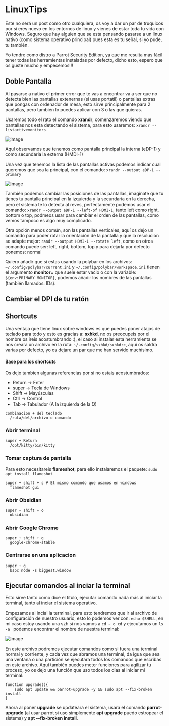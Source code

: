 # LinuxTips
Este no será un post como otro cualquiera, os voy a dar un par de truquicos por si eres nuevo en los entornos de linux y vienes de estar toda tu vida con Windows. Seguro que hay alguien que se esta pensando pasarse a un linux nativo (como sistema operativo principal) pues esta es tu señal, si yo pude, tu también.

Yo tendre como distro a Parrot Security Edition, ya que me resulta más fácil tener todas las herramientas instaladas por defecto, dicho esto, espero que os guste mucho y empecemos!!!

## Doble Pantalla
Al pasarse a nativo el primer error que te vas a encontrar va a ser que no detecta bien las pantallas extenernas (si usas portatil) o pantallas extras que pongas con ordenador de mesa, esto sirve principalmente para 2 pantallas, pero también lo puedes aplicar con 3 o las que quieras.

Usaremos todo el rato el comando **xrandr**, comenzaremos viendo que pantallas nos esta detectando el sistema, para esto usaremos: ``xrandr --listactivemonitors``

![image](https://github.com/Llo0zy/LinuxTips/assets/108870244/ece6c062-2bde-4324-862b-dbd789822241)

Aquí observamos que tenemos como pantalla principal la interna (eDP-1) y como secundaria la externa (HMDI-1)

Una vez que tenemos la lista de las pantallas activas podemos indicar cual queremos que sea la principal, con el comando: ``xrandr --output eDP-1 --primary``

![image](https://github.com/Llo0zy/LinuxTips/assets/108870244/fe410f9b-6182-4b26-a493-1027ddf4c147)

También podemos cambiar las posiciones de las pantallas, imaginate que tu tienes tu pantalla principal en la izquierda y la secundaria en la derecha, pero el sistema te lo detecta al reves, perfectamente podemos usar el comando: ``xrandr --output eDP-1 --left-of HDMI-1``, tanto left como right, bottom o top, podmeos usar para cambiar el orden de las pantallas, como vemos tampoco es algo muy complicado.

Otra opción menos común, son las pantallas verticales, aquí os dejo un comando para poder rotar la orientación de la pantalla y que la resolución se adapte mejor: ``randr --output HDMI-1 --rotate left``, como en otros comando puede ser: left, right, bottom, top y para dejarla por defecto ponemos: normal

Quiero añadir que si estas usando la polybar en los archivos: ``~/.config/polybar/current.ini`` y ``~/.config/polybar/workspace.ini`` tienen el argumento **monitor=** que suele estar vacio o con la variable: ``${env:PRIMARY_MONITOR}``, podemos añadir los nombres de las pantallas (también llamados: IDs).


## Cambiar el DPI de tu ratón


## Shortcuts
Una ventaja que tiene linux sobre windows es que puedes poner atajos de teclado para todo y esto es gracias a: **sxhkd**, no os preocupeis por el nombre os ireis acostumbrando :), el caso al instalar esta herramienta se nos creara un archivo en la ruta: ``~/.config/sxhkd/sxhkdrc``, aqui os saldra varias por defecto, yo os dejare un par que me han servido muchísimo.

#### Base para los shortcuts
Os dejo tambien algunas referencias por si no estais acostumbrados:
- Return -> Enter
- super -> Tecla de Windows
- Shift -> Mayúsculas
- Ctrl -> Control
- Tab -> Tabulador (A la izquierda de la Q)
```
combinacion + del teclado
  /ruta/del/archivo o comando
```

### Abrir terminal
```
super + Return
  /opt/kitty/bin/kitty
```

### Tomar captura de pantalla
Para esto necesitareis **flameshot**, para ello instalaremos el paquete: ``sudo apt install flameshot``
```
super + shift + s # El mismo comando que usamos en windows
  flameshot gui
```

### Abrir Obsidian
```
super + shift + o
  obsidian
```

### Abrir Google Chrome
```
super + shift + g
  google-chrome-stable
```

### Centrarse en una aplicacion
```
super + g
  bspc node -s biggest.window
```


## Ejecutar comandos al inciar la terminal
Esto sirve tanto como dice el titulo, ejecutar comando nada más al iniciar la terminal, tanto al inciar el sistema operativo.

Empezamos al incial la terminal, para esto tendremos que ir al archivo de configuración de nuestro usuario, esto lo podemos ver con: ``echo $SHELL``, en mi caso estoy usando una szh si nos vamos a ``cd ~ o cd`` y ejecutamos un ``ls -a `` podemos encontrar el nombre de nuestra terminal:

![image](https://github.com/Llo0zy/LinuxTips/assets/108870244/8db25c4b-9347-4e59-9ade-dda8fe254aba)

En este archivo podremos ejecutar comandos como si fuera una terminal normal y corriente, y cada vez que abramos una terminal, da igua que sea una ventana o una partición se ejecutara todos los comandos que escribas en este archivo.
Aquí también puedes meter funciones para agilizar tu proceso, yo os dejo una función que uso todos los dias al iniciar mi terminal:
```
function upgrade(){
    sudo apt update && parrot-upgrade -y && sudo apt --fix-broken  install
}
```

Ahora al poner **upgrade** se updateara el sistema, usara el comando **parrot-upgrade** (al usar parrot si uso simplemente **apt upgrade** puedo estropear el sistema) y **apt --fix-broken install**.

